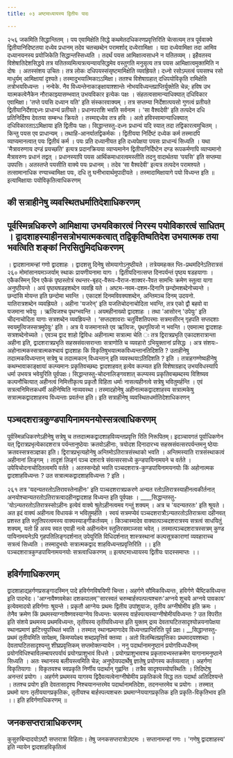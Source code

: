 ```yaml
---
title: ०३ अष्टमाध्यायस्य द्वितीयः पादः

---
```

२५६ जकमिति सिद्धान्तितम् । पय एवामिक्षेति सिद्धे कथमेतदधिकरणप्रवृत्तिरिति चेत्सत्यम् तत्र पूर्ववाक्ये द्वितीयानिदिष्टतया दध्येव प्रधानम् तदेव चतच्छब्देन परामर्शाद् दध्येराामिक्षा । यदा दध्येवामिक्षा तदा आमिव दध्यानयनस्य प्रयोजिकेति सिद्धान्तस्सिध्यति । तदर्थं पयस आमिक्षात्वसाधने न यतितव्यम् । इहैवतस्य विशेषातिदेशसिद्धये तत्र यतितव्यमित्यत्रत्यन्यायसिद्धमेव वस्तुगति मनुसृत्य तत्र पयस आमिक्षात्वमुक्तमिति न दोषः । अतस्संशय उचितः। 
तत्र लोकः दधिपयस्संसृष्टमामिक्षेति व्यवह्रियते। दध्नो रसोऽम्लत्वं पयसश्च रसो माधुर्यम् आमिक्षायां दृश्यते। तस्मादुभयात्मिकाऽऽमिक्षा। ततश्च विशेषाग्रहात् दधिपयोविकृति रामिक्षेति तत्रोभयविध्यन्तः । नन्वेके. नैव विध्यन्तेनाकाङ्क्षायाश्शान्तेः नोभयविध्यन्तप्राप्तिर्युक्तेति चेन्न; हविष उभ यात्मकत्वेनैकेन नौराकाझ्यासम्भवात् उभयविकार इत्येकः पक्षः । 
संहतत्वसामान्याधिक्यात् दधिविकार एवामिक्षा। 'तप्ते पयसि दध्यान यति' इति संस्कारवाक्यम् । तत्र सप्तम्या निर्देशात्पयसो गुणत्वं प्रतीयते द्वितीयानिर्देशाद्दध्नः प्राधान्यं प्रतीयते। प्रधानपराशि भवति सर्वनाम । 'सा वैश्वदेवी' इति तत्पदेन दधि प्रतिनिर्दिश्य देवतया सम्बन्धः क्रियते । तस्माद्दध्येव तत्र हविः । अतो हविस्सामान्याधिक्यात् दधिविकारताऽऽमिक्षाया इति द्वितीयः पक्षः। 
सिद्धान्तस्तु-दध्नः प्रधान्यं यदि स्यात् तदा तद्विकारत्वमुचितम् । किन्तु पयस एव प्राधान्यम् । तथाहि-आनर्यातद्विकर्मकः । द्वितीयया निर्दिष्टं दध्येक कर्म तस्मादपि व्याप्यमानत्वात् पयः द्वितीयं कर्म । पयः प्रति दध्यानीयत इति दध्यपेक्षया पयसः प्राधान्यं सिध्यति । यथा 'मैत्रावरुणाय दण्डं प्रयच्छति' इत्यत्र प्रदानक्रियया व्याप्यमानेन द्वितीयानिर्दिष्टेन दण्ड रूपकर्मणापि व्याप्यमानो मैत्रावरुणः प्रधानं तद्वत् । प्रधानस्यापि पयस आर्थिकमाधारत्वमस्तीति तदनु वादार्थतया ‘पयसि' इति सप्तम्या उपपत्तिः। अतस्तप्ते पयसीति वाक्ये पयः प्रधानम् । तदेव ‘सा वैश्वदेवी' इत्यत्र तत्पदेन परामश्यते । तत्सामानाधिक रण्याच्चामिक्षा पयः, दधि तु घनीभावार्थमुपादीयते । तस्मादामिक्षायागे पयो विध्यन्त इति ॥ 
इत्यामिक्षायाः पयोविकृतित्वाधिकरणम् 

## की सत्राहीनेषु व्यवस्थितधर्मातिदेशाधिकरणम्
 

## पूर्वस्मिन्नधिकरणे आमिक्षाया उभयविकारत्वं निरस्य पयोविकारत्वं साधितम् । द्वादशाहस्याहीनसत्रोभयात्मकत्वात् तद्विकृतिष्वतिदेश उभयात्मक तया भवत्विति शङ्कां निरसितुमिदधिकरणम्
 । द्वादशानामन्हां गणो द्वादशाहः । द्वादशसु दिनेषु सोमयागोऽनुष्ठीयते । तत्रेयमहःक्ल प्तिः-प्रथमदिनेऽतिरात्रसं 
२६० 
मोमांसानयमञ्जर्याम् स्थाकः प्रायणीयनामा यागः । द्वितीयदिनात्सप्त दिनपर्यन्तं पृष्ठ्य षडहयागाः । एकैकस्मिन् दिन एकैकं पृष्ठस्तोत्रं रथन्तर-बृहद्-वैरूप-वैराज-शाक्वर-रैवत सामभिः क्रमेण स्तुत्वा यागा अनुष्ठीयन्ते । अयं पृष्ठ्यषडहशब्देन व्यवह्रि यते । अष्टम-नवम-दशम-दिनानि छन्दोमशब्देनोच्यन्ते । छन्दांसि मोयन्त इति छन्दोमा भवन्ति । एकादशं दिनमविवक्यशब्देन, अन्तिमञ्च दिनम् उदयनो. यातिरात्रशब्देन व्यवह्रियते । अहीना 'यजरेन्' इति यजतिचोदनाचोदिता भवन्ति, तत्र एको द्वौ बहवो वा यजमाना भवेयुः । ऋत्विजश्च पृथग्भवन्ति । अयमहीनाख्यो द्वादशाहः । तथा 'आसोरन् 'उपेयुः' इति चीदनाचोदिता यागाः सत्रशब्देन व्यवह्रियन्ते । ‘सप्तदशावराः चतुर्विशतिपरमाः सत्रमासीरन् गृहपति सप्तदशाः स्वयमूत्विजस्सत्रमुपेयुः' इति । अत्र ये यजमानास्ते एव ऋत्विजः, पृथगृत्विजो न भवन्ति । एवमात्मा द्वादशाहः सत्रशब्देनोच्यते । एवञ्च द्वाद शाहो द्विविधः अहीनात्मा सत्रात्मा चेति ः तत्र द्विरात्रप्रभृति एकादशरात्रान्ता अहीना इति, द्वादशरात्रप्रभृति सहस्रसंवत्सरान्ताः सत्राणोति च व्यवहारो ऽभियुक्तानां प्रसिद्धः । अत्र संशयः-अहोनात्मकस्सत्रात्मकश्चायं द्वादशाहः कि विकृतिषुभयात्मकविध्यन्तानतिदिशति ? उताहीनेषु तदात्मकविध्यन्तान् सत्रेषु च तदात्मकान् विध्यन्तान् इति व्यवस्थयाऽतिदिशति ? इति । 
तत्राहगण्णेष्वहीनेषु कथम्भावाकाङ्क्षायां कल्प्यमानः प्रकृतिवच्छब्दः द्वादशाहवत् इत्येव कल्प्यत इति विशेषाग्रहाद् उभयविधस्यापि धर्मा उभयत्र भवेयुरिति पूर्वपक्षः। 
सिद्धान्तस्तु-चोदनालिङ्गवशात् कल्प्यस्य प्रकृतिवच्छब्दस्य विशिष्यव कल्पनौचित्यात् अहीनत्वं निमित्तीकृत्य प्रकृतौ विहिता धर्माः नासत्यहीनत्वे सत्रेषु भवितुमर्हन्ति । एवं सत्रत्वनिमित्तकधर्मी अहीनेष्विति नाव्यवस्था। तस्मादहोनेषु अहीनात्मकद्वादशाहस्य सत्रात्मकेषु सत्रात्मकद्वादशाहस्य विध्यन्ताः प्रवर्तन्त इति। 
इति सत्राहीनेषु व्यवस्थितधर्मातिदेशाधिकरणन् 

## पञ्चदशरात्रकुण्डपायिनामयनयोस्सत्रत्वाधिकरणम्
 पूर्वस्मिन्नधिकरणेऽहीनेषु सत्रेषु च तत्तदात्मकद्वादशाहविव्यन्तप्रवृत्ति रिति निरूपितम्। इदञ्चावगतं पूर्वाधिकणेन यत् द्विरात्रप्रभृत्येकादशरात्र पर्यन्तानुष्ठेयाः क्रतवोऽहीनाः, त्रयोदश दिनादारभ्य सहस्रसंवत्सरपर्यन्तमनु ष्ठेयाः क्रतवस्सत्रसञ्ज्ञका इति। द्विरात्रप्रभृत्यहोनेषु अन्तिमोऽतिरात्रसंस्थाको भवति । अन्तिमस्याति रात्रसंस्थाकत्वं अहीनानां लिङ्गम् । तादृशं लिङ्गं पञ्च दशरात्रे संवत्सरसाध्ये कुन्डपायिनामयने च वर्तते । उपेयिचोदनाचोदितत्वमपि वर्तते । अतस्सन्देहो भवति पञ्चदशरात्र-कुण्डपायिनामयनयोः किं अहोनात्मक द्वादशाहविध्यन्तः ? उत सत्रात्मकद्वादशाहविध्यन्तः ? इति । 

२६१ तत्र 'यदन्यतरतोऽतिरावस्तेनाहीनः' इति पञ्चदशरात्रप्रकरणे अन्यत रतोऽतिरात्रस्याहीनत्वकीर्तनात् अनयोश्चान्यतरतोऽतिरात्रत्वादहीनद्वादशाह विध्यन्त इति पूर्वपक्षः । 
____सिद्धान्तस्तु-'योऽन्यतरतोऽतिरात्रस्सोऽहीनः इत्येवं वाक्ये श्रुतेऽहीनत्वमव गन्तुं शक्यम् । अत्र च 'यदन्यतरतः' इति श्रूयते । अत इदं वाक्यं अहीनत्व विधायकं न भवितुमर्हति । स्वयं सत्रमप्येवं पञ्चदशरात्रौऽन्यतरतोऽतिरात्रत्वा दहीनवत् प्रशस्त इति स्तुतिपरत्वमस्य वाक्यस्याङ्गीकर्तव्यम् । किञ्चास्मादेव वाक्यात्पञ्चदशरात्रस्य सत्रत्वं साधयितुं शक्यम्, यतो हि अस्य स्वत एवाही नत्वे अहीनत्वेन स्तुतिरसमञ्जसा भवेत् । तस्मात्पञ्चदशरात्रस्सत्रम् कुण्ड पायिनामयनेऽपि गृहपतिलिङ्गदर्शनात् उपेयुरिति विधिदर्शनात् शास्त्रस्थानां कल्पसूत्रकाराणां व्यवहाराच्च सत्रत्वं सिध्यति । तस्मादुभयोः सत्रात्मकद्वाद शाहविध्यन्तप्रवृत्तिरिति ।। 
इति पञ्चदशरात्रकुण्डपायिनामयनयोः सत्रत्वाधिकरणम् ॥ 
इत्यष्टमाध्यायस्य द्वितीयः पादस्समाप्तः ।। 

## हविर्गणाधिकरणम्
 द्वादशाहाद्यहर्गणप्रसङ्गादस्मिन् पादे हविर्गणविषयिणी चिन्ता। अहर्गणे सौमिकविध्यन्तः, हविर्गणे चैष्टिकविध्यन्त इति पादभेदः। 'आग्नावैष्णवमेका दशकपालम्''सारस्वतं चरुम्बार्हस्पत्पत्यश्चरुः'अग्नये शुचये अग्नये पावकाय' इत्येवमादयो हविर्गणाः श्रूयन्ते । प्रकृतौ आग्नेयः प्रथमः द्वितीय उपांशुयाजः, तृतीय अग्नीषोमीय इति क्रमः । तेनैव क्रमेण किं प्रथमस्याग्नावैष्णवस्याग्नेय विध्यन्तःः चरमस्य वार्हस्पत्यस्याग्नीषोमीयविध्यन्तः ? उत विपरीत इति संशये प्रथमस्य प्रथमविध्यन्तः, तृतीयस्य तृतीयविध्यन्त इति युक्तम् द्रव्य देवताघटितसादृश्योन्नयनापेक्षया स्थानप्रमाणं झटित्त्युपस्थितं भवति । तस्मात् स्थानप्रमाणादेव विध्यन्तप्राप्तिरिति पूर्व प्रक्षः। 
__सिद्धान्तस्तु-प्रथमं तृतीयमिति सापेक्षम्, किमप्यपेक्ष्य शब्दप्रवृत्तिर्व क्तव्या । अतो विलम्बितप्रवृत्तिकाः प्रथमादयश्शब्दाः । देवताघटितसादृश्यन्तु शीघ्रप्रवृत्तिकम् सप्तमोक्तन्यायेन । ननु पदार्थानामनुष्ठानं प्रयोगविध्यधीनम् प्रयोगविधिश्चाविलम्बापरपर्यायं प्रयोगप्राशुभावं विधत्ते । प्रयोगप्राशुभावश्च प्रकृतावभ्यस्तक्रमेण यागानामनुष्ठाने सिध्यति । अतः स्थानस्य बलीयस्त्वमिति चेन्न; अनुष्ठेयपदार्थेषु ज्ञातेषु प्रयोगस्य कर्तव्यत्वात् । अहर्गणा विकृतियागाः । विकृतयश्च स्वप्रकृति निर्णीय पदार्थान् गृह्णन्ति । तत्रैव सादृश्यस्योपस्थितिः । 
तिदिष्टेषु अनन्तरं प्रयोगः । अहर्गणे प्रथमस्य यागस्य द्विदैवत्यत्वेनाग्नीषोमीय प्रकृतिकत्वे सिद्ध ततः पदार्था अतिदिश्यन्ते । ततश्च प्रयोग इति देवतासादृश्य निश्चयानन्तरमेव पदार्थानामतिदेशः, तदनन्तरमेव च प्रयोगः । तस्मात् प्रथमो यागः तृतीययागप्रकृतिकः, तृतीयश्च बार्हस्पत्यशचरुः प्रथमाग्नेययागप्रकृतिक इति प्रकृति-विकृतिभाव इति ।। 
इति हविर्गणाधिकरणम् ॥ 

## जनकसप्तरात्राधिकरणम्
 कुसुरुबिन्दादयोऽष्टौ सप्तरात्रा विहिताः। तेषु जनकसप्तरात्रोऽष्टमः । सप्तानामन्हां गणः । 'गणेषु द्वादशाहस्य' इति न्यायेन द्वादशाहविकृतित्वं 